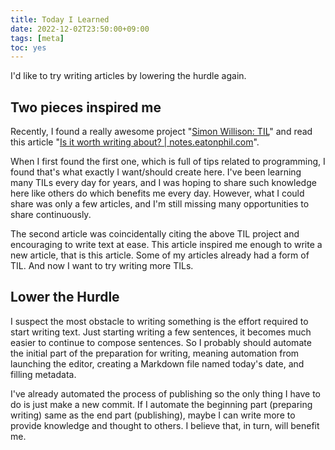 ```yaml
---
title: Today I Learned
date: 2022-12-02T23:50:00+09:00
tags: [meta]
toc: yes
---
```


I'd like to try writing articles by lowering the hurdle again.

<!--more-->

## Two pieces inspired me

Recently, I found a really awesome project "[Simon Willison: TIL](https://til.simonwillison.net/)" and read this article "[Is it worth writing about? | notes.eatonphil.com](https://notes.eatonphil.com/is-it-worth-writing-about.html)".

When I first found the first one, which is full of tips related to programming, I found that's what exactly I want/should create here. I've been learning many TILs every day for years, and I was hoping to share such knowledge here like others do which benefits me every day. However, what I could share was only a few articles, and I'm still missing many opportunities to share continuously.

The second article was coincidentally citing the above TIL project and encouraging to write text at ease. This article inspired me enough to write a new article, that is this article. Some of my articles already had a form of TIL. And now I want to try writing more TILs.

## Lower the Hurdle

I suspect the most obstacle to writing something is the effort required to start writing text. Just starting writing a few sentences, it becomes much easier to continue to compose sentences. So I probably should automate the initial part of the preparation for writing, meaning automation from launching the editor, creating a Markdown file named today's date, and filling metadata.

I've already automated the process of publishing so the only thing I have to do is just make a new commit. If I automate the beginning part (preparing writing) same as the end part (publishing), maybe I can write more to provide knowledge and thought to others. I believe that, in turn, will benefit me.
